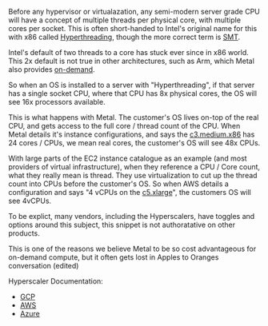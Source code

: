 Before any hypervisor or virtualazation, any semi-modern server grade CPU will have a concept of multiple threads per physical core, with multiple cores per socket. This is often short-handed to Intel's original name for this with x86 called [Hyperthreading](https://en.wikipedia.org/wiki/Hyper-threading), though the more correct term is [SMT](https://en.wikipedia.org/wiki/Simultaneous_multithreading).

Intel's default of two threads to a core has stuck ever since in x86 world. This 2x default is not true in other architectures, such as Arm, which Metal also provides [on-demand](https://deploy.equinix.com/product/servers/c3-large-arm64/).

So when an OS is installed to a server with "Hyperthreading", if that server has a single socket CPU, where that CPU has 8x physical cores, the OS will see 16x processors available.

This is what happens with Metal. The customer's OS lives on-top of the real CPU, and gets access to the full core / thread count of the CPU. When Metal details it's instance configurations, and says the [c3.medium.x86](https://deploy.equinix.com/product/servers/c3-medium/) has 24 cores / CPUs, we mean real cores, the customer's OS will see 48x CPUs.

With large parts of the EC2 instance catalogue as an example (and most providers of virtual infrastructure), when they reference a CPU / Core count, what they really mean is thread. They use virtualization to cut up the thread count into CPUs before the customer's OS. So when AWS details a configuration and says "4 vCPUs on the [c5.xlarge](https://instances.vantage.sh/aws/ec2/c5.xlarge)", the customers OS will see 4vCPUs.

To be explict, many vendors, including the Hyperscalers, have toggles and options around this subject, this snippet is not authoratative on other products.

This is one of the reasons we believe Metal to be so cost advantageous for on-demand compute, but it often gets lost in Apples to Oranges conversation (edited)

Hyperscaler Documentation:
- [GCP](https://cloud.google.com/compute/docs/instances/set-threads-per-core)
- [AWS](https://docs.aws.amazon.com/AWSEC2/latest/UserGuide/instance-optimize-cpu.html)
- [Azure](https://learn.microsoft.com/en-us/azure/virtual-machines/mitigate-se#core-count)

